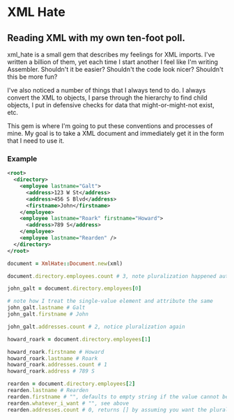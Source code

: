 # XML Hate

## Reading XML with my own ten-foot poll.

xml_hate is a small gem that describes my feelings for XML imports.  I've written a billion of them, yet each time I start another I feel like I'm writing Assembler. Shouldn't it be easier?  Shouldn't the code look nicer?  Shouldn't this be more fun?

I've also noticed a number of things that I always tend to do.  I always convert the XML to objects, I parse through the hierarchy to find child objects, I put in defensive checks for data that might-or-might-not exist, etc.

This gem is where I'm going to put these conventions and processes of mine.  My goal is to take a XML document and immediately get it in the form that I need to use it.

### Example

``` xml
<root>
  <directory>
    <employee lastname="Galt">
      <address>123 W St</address>
      <address>456 S Blvd</address>
      <firstname>John</firstname>
    </employee>
    <employee lastname="Roark" firstname="Howard">
      <address>789 S</address>
    </employee>
    <employee lastname="Rearden" />
  </directory>
</root>
```

```ruby
document = XmlHate::Document.new(xml)

document.directory.employees.count # 3, note pluralization happened automatically

john_galt = document.directory.employees[0]

# note how I treat the single-value element and attribute the same
john_galt.lastname # Galt
john_galt.firstname # John

john_galt.addresses.count # 2, notice pluralization again

howard_roark = document.directory.employees[1]

howard_roark.firstname # Howard
howard_roark.lastname # Roark
howard_roark.addresses.count # 1
howard_roark.address # 789 S

rearden = document.directory.employees[2]
rearden.lastname # Rearden
rearden.firstname # "", defaults to empty string if the value cannot be found
rearden.whatever_i_want # "", see above
rearden.addresses.count # 0, returns [] by assuming you want the plural version

```